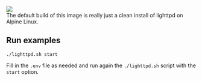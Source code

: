 

![](files/docker-lighttpd.png)    
The default build of this image is really just a clean install of lighttpd on Alpine Linux.

Run examples
----
```
./lighttpd.sh start
```
Fill in the `.env` file as needed and run again the `./lighttpd.sh` script with the `start` option. 
